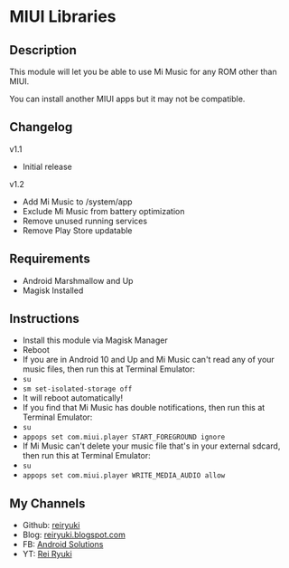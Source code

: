 # **MIUI Libraries**

## Description
This module will let you be able to use Mi Music for any ROM other than MIUI.

You can install another MIUI apps but it may not be compatible.

## Changelog
v1.1
- Initial release

v1.2
- Add Mi Music to /system/app
- Exclude Mi Music from battery optimization
- Remove unused running services
- Remove Play Store updatable

## Requirements
- Android Marshmallow and Up
- Magisk Installed

## Instructions
- Install this module via Magisk Manager
- Reboot
- If you are in Android 10 and Up and Mi Music can't read any of your music files, then run this at Terminal Emulator:
- `su`
- `sm set-isolated-storage off`
- It will reboot automatically!
- If you find that Mi Music has double notifications, then run this at Terminal Emulator:
- `su`
- `appops set com.miui.player START_FOREGROUND ignore`
- If Mi Music can't delete your music file that's in your external sdcard, then run this at Terminal Emulator:
- `su`
- ```appops set com.miui.player WRITE_MEDIA_AUDIO allow```


## My Channels
- Github: [reiryuki](https://github.com/reiryuki/MIUI-Libraries-Magisk-Module)
- Blog: [reiryuki.blogspot.com](https://reiryuki.blogspot.com)
- FB: [Android Solutions](https://m.facebook.com/rikiirawan99/?ref=bookmarks)
- YT: [Rei Ryuki](https://www.youtube.com/channel/UCAZBR3IAu-MSLwGXkZPYxag)

